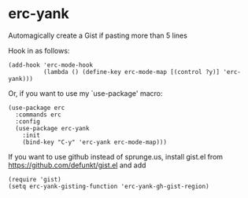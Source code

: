 # erc-yank

Automagically create a Gist if pasting more than 5 lines

Hook in as follows:

    (add-hook 'erc-mode-hook
              (lambda () (define-key erc-mode-map [(control ?y)] 'erc-yank)))

Or, if you want to use my `use-package' macro:

    (use-package erc
      :commands erc
      :config
      (use-package erc-yank
        :init
        (bind-key "C-y" 'erc-yank erc-mode-map)))

If you want to use github instead of sprunge.us, install gist.el
from https://github.com/defunkt/gist.el and add

    (require 'gist)
    (setq erc-yank-gisting-function 'erc-yank-gh-gist-region)

